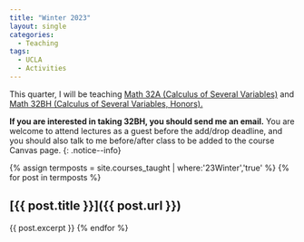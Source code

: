 ```yaml
---
title: "Winter 2023"
layout: single
categories:
  - Teaching
tags:
  - UCLA
  - Activities
---
```


This quarter, I will be teaching [Math 32A (Calculus of Several Variables)](/teaching/math-32a) and [Math 32BH (Calculus of Several Variables, Honors).](/teaching/math-32bh)  

**If you are interested in taking 32BH, you should send me an email.** You are welcome to attend lectures as a guest before the add/drop deadline, and you should also talk to me before/after class to be added to the course Canvas page.
{: .notice--info}

<!--end_excerpt-->

{% assign termposts = site.courses_taught | where:'23Winter','true' %}
    {% for post in termposts %}

## [{{ post.title }}]({{ post.url }})

{{ post.excerpt }}
    {% endfor %}